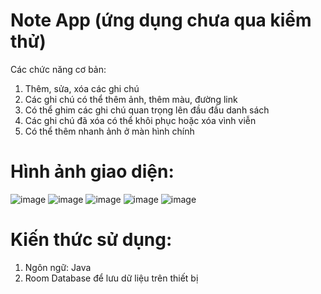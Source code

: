 # Note App (ứng dụng chưa qua kiểm thử)
Các chức năng cơ bản:
1. Thêm, sửa, xóa các ghi chú
2. Các ghi chú có thể thêm ảnh, thêm màu, đường link
3. Có thể ghim các ghi chú quan trọng lên đầu đầu danh sách
4. Các ghi chú đã xóa có thể khôi phục hoặc xóa vình viễn
5. Có thể thêm nhanh ảnh ở màn hình chính
# Hình ảnh giao diện:
![image](https://github.com/user-attachments/assets/59bd5848-05da-4f0b-b1bb-1316ca4ab8cd)
![image](https://github.com/user-attachments/assets/05bc413e-c5da-4bcc-b470-99fde85a3761)
![image](https://github.com/user-attachments/assets/57a73050-0dc3-4ef2-8c18-c728b120bc47)
![image](https://github.com/user-attachments/assets/b972d669-c0f2-4ddf-9f8e-52bd417dbbe7)
![image](https://github.com/user-attachments/assets/1ff0f8d4-0e65-4620-be1a-bc87f5048e91)
# Kiến thức sử dụng:
1. Ngôn ngữ: Java
2. Room Database để lưu dữ liệu trên thiết bị
